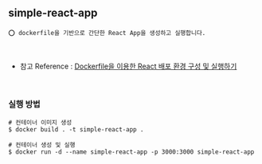 ## simple-react-app

    ⭕️ dockerfile을 기반으로 간단한 React App을 생성하고 실행합니다.

<br/>

- 참고 Reference : [Dockerfile을 이용한 React 배포 환경 구성 및 실행하기](https://adjh54.tistory.com/417)

<br/>

### 실행 방법

```shell
# 컨테이너 이미지 생성
$ docker build . -t simple-react-app .

# 컨테이너 생성 및 실행
$ docker run -d --name simple-react-app -p 3000:3000 simple-react-app
```

<br/>
<br/>
